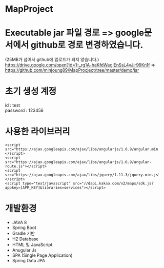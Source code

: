 # MapProject
# Executable jar 파일 경로  => google문서에서 github로 경로 변경하였습니다.
(25MB가 넘어서 github에 업로드가 되지 않습니다.) <br>
https://drive.google.com/open?id=1-_rg1A-haKfdWaglEnSsL4vJir99Kn1f 
=> https://github.com/minjoung89/MapProcject/tree/master/demo/jar 

# 초기 생성 계정
id : test <br>
password : 123456

# 사용한 라이브러리
	<script src="https://ajax.googleapis.com/ajax/libs/angularjs/1.6.9/angular.min.js"></script>
	<script src="https://ajax.googleapis.com/ajax/libs/angularjs/1.6.9/angular-route.js"></script>
	<script src="https://ajax.googleapis.com/ajax/libs/jquery/1.11.3/jquery.min.js"></script> 
	<script type="text/javascript" src="//dapi.kakao.com/v2/maps/sdk.js?appkey=[APP_KEY]&libraries=services"></script>
  
# 개발환경
  - JAVA 8
  - Spring Boot
  - Gradle 기반
  - H2 Database
  - HTML 및 JavaScript
  - Anugular Js
  - SPA (Single Page Application)
  - Spring Data JPA
